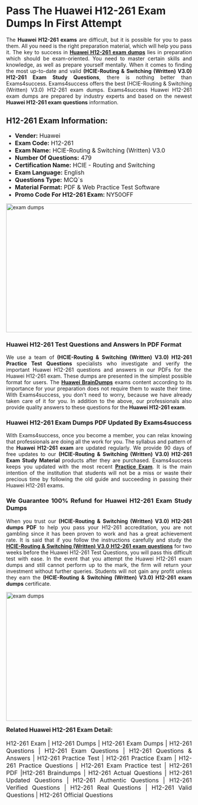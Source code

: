 <h1><strong><strong>Pass The Huawei H12-261 Exam Dumps In First Attempt</strong></strong></h1> <p style="text-align:justify">The <strong>Huawei H12-261 exams</strong> are difficult, but it is possible for you to pass them. All you need is the right preparation material, which will help you pass it. The key to success in <a href="https://www.exams4success.com/huawei/h12-261-pdf-exam-dumps"><strong>Huawei H12-261 exam dumps</strong></a> lies in preparation which should be exam-oriented. You need to master certain skills and knowledge, as well as prepare yourself mentally. When it comes to finding the most up-to-date and valid <strong>(HCIE-Routing & Switching (Written) V3.0) H12-261 Exam Study Questions</strong>, there is nothing better than Exams4success. Exams4success offers the best (HCIE-Routing & Switching (Written) V3.0) H12-261 exam dumps. Exams4success Huawei H12-261 exam dumps are prepared by industry experts and based on the newest <strong>Huawei H12-261 exam questions</strong> information.</p> <h2><strong><strong>H12-261 Exam Information:</strong></strong></h2> <ul> <li><span style="font-size:16px"><strong>Vender:</strong> Huawei</span></li> <li><span style="font-size:16px"><strong>Exam Code:</strong> H12-261</span></li> <li><span style="font-size:16px"><strong>Exam Name:</strong> HCIE-Routing & Switching (Written) V3.0</span></li> <li><span style="font-size:16px"><strong>Number Of Questions:</strong> 479</span></li> <li><span style="font-size:16px"><strong>Certification Name:</strong> HCIE - Routing and Switching</span></li> <li><span style="font-size:16px"><strong>Exam Language:</strong> English</span></li> <li><span style="font-size:16px"><strong>Questions Type:</strong> MCQ`s</span></li> <li><span style="font-size:16px"><strong>Material Format:</strong> PDF & Web Practice Test Software</span></li> <li><span style="font-size:16px"><strong>Promo Code For H12-261 Exam: </strong>NY50OFF</span></li> </ul> <p><a href="https://www.exams4success.com/huawei/h12-261-pdf-exam-dumps" rel="no-follow"><img alt="exam dumps" src="https://www.certcollections.com/uploads/content/infrist1.png" style="height:350px; width:750px" /></a></p> <h3><strong>Huawei H12-261 Test Questions and Answers In PDF Format</strong></h3> <p style="text-align:justify">We use a team of <strong>(HCIE-Routing & Switching (Written) V3.0) H12-261 Practice Test Questions</strong> specialists who investigate and verify the important Huawei H12-261 questions and answers in our PDFs for the Huawei H12-261 exam. These dumps are presented in the simplest possible format for users. The <a href="https://www.exams4success.com/huawei-exam-dumps"><strong>Huawei BrainDumps</strong></a> exams content according to its importance for your preparation does not require them to waste their time. With Exams4success, you don't need to worry, because we have already taken care of it for you. In addition to the above, our professionals also provide quality answers to these questions for the<strong> Huawei H12-261 exam</strong>.</p> <h3><strong> Huawei H12-261 Exam Dumps PDF Updated By Exams4success</strong></h3> <p style="text-align:justify">With Exams4success, once you become a member, you can relax knowing that professionals are doing all the work for you. The syllabus and pattern of the <strong>Huawei H12-261 exam </strong>are updated regularly. We provide 90 days of free updates to our <strong>(HCIE-Routing & Switching (Written) V3.0) H12-261 Exam Study Material</strong> products after they are purchased. Exams4success keeps you updated with the most recent <a href="https://www.exams4success.com/"><strong>Practice Exam</strong></a>. It is the main intention of the institution that students will not be a miss or waste their precious time by following the old guide and succeeding in passing their Huawei H12-261 exams.</p> <h3 style="text-align:justify"><strong>We Guarantee 100% Refund for Huawei H12-261 Exam Study Dumps</strong></h3> <p style="text-align:justify">When you trust our <strong>(HCIE-Routing & Switching (Written) V3.0) H12-261 dumps PDF</strong> to help you pass your H12-261 accreditation, you are not gambling since it has been proven to work and has a great achievement rate. It is said that if you follow the instructions carefully and study the <a href="https://www.exams4success.com/huawei/h12-261-pdf-exam-dumps"><strong>HCIE-Routing & Switching (Written) V3.0 H12-261 exam questions</strong></a> for two weeks before the Huawei H12-261 Test Questions, you will pass this difficult test with ease. In the event that you attempt the Huawei H12-261 exam dumps and still cannot perform up to the mark, the firm will return your investment without further queries. Students will not gain any profit unless they earn the <strong>(HCIE-Routing & Switching (Written) V3.0) H12-261 exam dumps</strong> certificate.</p> <p style="text-align:justify"><a href="https://www.exams4success.com/huawei/h12-261-pdf-exam-dumps" rel="no-follow"><img alt="exam dumps" src="https://www.certcollections.com/uploads/content/free_demo1.png" style="height:350px; width:750px" /></a></p> <p style="text-align:justify"><span style="font-size:16px"><strong>Related Huawei H12-261 Exam Detail:</strong></span><br /> <br /> <span style="font-size:16px">H12-261 Exam | H12-261 Dumps | H12-261 Exam Dumps | H12-261 Questions | H12-261 Exam Questions | H12-261 Questions & Answers | H12-261 Practice Test | H12-261 Practice Exam | H12-261 Practice Questions | H12-261 Exam Practice test | H12-261 PDF |H12-261 Braindumps | H12-261 Actual Questions | H12-261 Updated Questions | H12-261 Authentic Questions | H12-261 Verified Questions | H12-261 Real Questions | H12-261 Valid Questions | H12-261 Official Questions</span></p>
